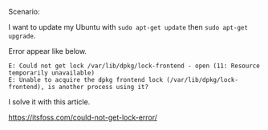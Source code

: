 Scenario:

I want to update my Ubuntu with `sudo apt-get update` then `sudo apt-get upgrade`.

Error appear like below.

```
E: Could not get lock /var/lib/dpkg/lock-frontend - open (11: Resource temporarily unavailable)
E: Unable to acquire the dpkg frontend lock (/var/lib/dpkg/lock-frontend), is another process using it?
```

I solve it with this article.

https://itsfoss.com/could-not-get-lock-error/
